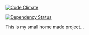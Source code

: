 [![Code Climate](https://codeclimate.com/github/st8998/moments.png)](https://codeclimate.com/github/st8998/moments)

[![Dependency Status](https://gemnasium.com/st8998/moments.png)](https://gemnasium.com/st8998/moments)

This is my small home made project...
